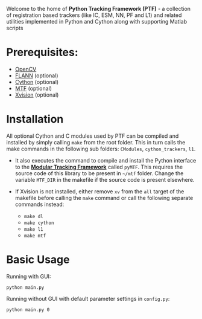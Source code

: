 Welcome to the home of **Python Tracking Framework (PTF)** - a collection of registration based trackers (like IC, ESM, NN, PF and L1) and related utilities implemented in Python and Cython along with supporting Matlab scripts

Prerequisites:
==============
* [OpenCV](http://opencv.org/)
* [FLANN](http://www.cs.ubc.ca/research/flann/) (optional)
* [Cython](http://cython.org/) (optional)
* [MTF](http://webdocs.cs.ualberta.ca/~vis/mtf/) (optional)
* [Xvision](https://bitbucket.org/abhineet123/xvision2) (optional)
		
Installation
============

All optional Cython and C modules used by PTF can be compiled and installed by simply calling `make` from the root folder. This in turn calls the make commands in the following sub folders: `CModules`, `cython_trackers`, `l1`. 

* It also executes the command to compile and install the Python interface to the [**Modular Tracking Framework**](http://webdocs.cs.ualberta.ca/~vis/mtf/) called `pyMTF`. This requires the source code of this library to be present in `~/mtf` folder.  Change the variable `MTF_DIR` in the makefile if the source code is present elsewhere.  
* If Xvision is not installed, either remove `xv` from the `all` target of the makefile before calling the `make` command or call the following separate commands instead:

    * `make dl`
    * `make cython`
    * `make l1`
    * `make mtf`


Basic Usage
===========

Running with GUI:
```
python main.py
```
Running without GUI with default parameter settings in `config.py`:
```
python main.py 0
```
